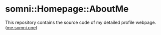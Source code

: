 somni::Homepage::AboutMe
========================
 This repository contains the source code of my detailed profile webpage. ([me.somni.one](https://me.somni.one))
